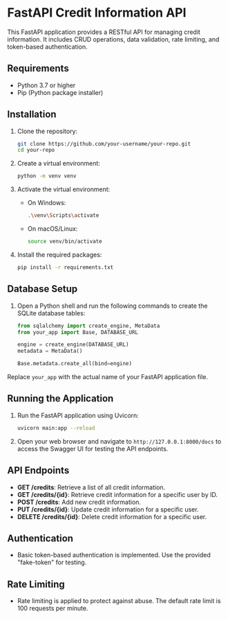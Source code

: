 # FastAPI Credit Information API

This FastAPI application provides a RESTful API for managing credit information. It includes CRUD operations, data validation, rate limiting, and token-based authentication.

## Requirements

- Python 3.7 or higher
- Pip (Python package installer)

## Installation

1. Clone the repository:

    ```bash
    git clone https://github.com/your-username/your-repo.git
    cd your-repo
    ```

2. Create a virtual environment:

    ```bash
    python -m venv venv
    ```

3. Activate the virtual environment:

    - On Windows:

        ```bash
        .\venv\Scripts\activate
        ```

    - On macOS/Linux:

        ```bash
        source venv/bin/activate
        ```

4. Install the required packages:

    ```bash
    pip install -r requirements.txt
    ```

## Database Setup

1. Open a Python shell and run the following commands to create the SQLite database tables:

    ```python
    from sqlalchemy import create_engine, MetaData
    from your_app import Base, DATABASE_URL

    engine = create_engine(DATABASE_URL)
    metadata = MetaData()

    Base.metadata.create_all(bind=engine)
    ```

Replace `your_app` with the actual name of your FastAPI application file.

## Running the Application

1. Run the FastAPI application using Uvicorn:

    ```bash
    uvicorn main:app --reload
    ```


2. Open your web browser and navigate to `http://127.0.0.1:8000/docs` to access the Swagger UI for testing the API endpoints.

## API Endpoints

- **GET /credits**: Retrieve a list of all credit information.
- **GET /credits/{id}**: Retrieve credit information for a specific user by ID.
- **POST /credits**: Add new credit information.
- **PUT /credits/{id}**: Update credit information for a specific user.
- **DELETE /credits/{id}**: Delete credit information for a specific user.

## Authentication

- Basic token-based authentication is implemented. Use the provided "fake-token" for testing.

## Rate Limiting

- Rate limiting is applied to protect against abuse. The default rate limit is 100 requests per minute.
